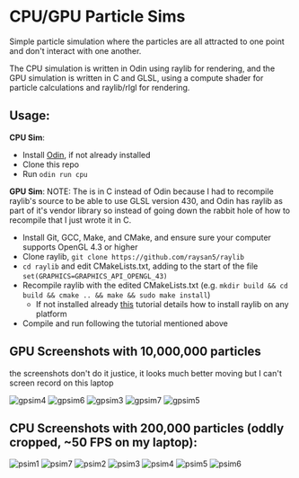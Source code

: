 # CPU/GPU Particle Sims

Simple particle simulation where the particles are all attracted to one point and don't interact with one another.

The CPU simulation is written in Odin using raylib for rendering, and the GPU simulation is written in C and GLSL, using a compute shader for particle calculations and raylib/rlgl for rendering.

## Usage:
**CPU Sim**:
- Install [Odin](https://odin-lang.org/docs/install/), if not already installed
- Clone this repo
- Run `odin run cpu`

**GPU Sim**:
NOTE: The is in C instead of Odin because I had to recompile raylib's source to be able to use GLSL version 430, and Odin has raylib as part of it's vendor library so instead of going down the rabbit hole of how to recompile that I just wrote it in C. 
- Install Git, GCC, Make, and CMake, and ensure sure your computer supports OpenGL 4.3 or higher
- Clone raylib, `git clone https://github.com/raysan5/raylib`
- `cd raylib` and edit CMakeLists.txt, adding  to the start of the file `set(GRAPHICS=GRAPHICS_API_OPENGL_43)`
- Recompile raylib with the edited CMakeLists.txt (e.g. `mkdir build && cd build && cmake .. && make && sudo make install`)
  - If not installed already [this](https://github.com/raysan5/raylib?tab=readme-ov-file#installing-and-building-raylib-on-multiple-platforms) tutorial details how to install raylib on any platform
- Compile and run following the tutorial mentioned above

## GPU Screenshots with 10,000,000 particles
the screenshots don't do it justice, it looks much better moving but I can't screen record on this laptop

![gpsim4](https://github.com/user-attachments/assets/9b8437eb-4f43-4509-bd1f-0f6374069b7d)
![gpsim6](https://github.com/user-attachments/assets/97a04cde-39f0-4616-9e6a-50351da72f5b)
![gpsim3](https://github.com/user-attachments/assets/2733e8c2-006f-4130-b933-e12ed34b1ca1)
![gpsim7](https://github.com/user-attachments/assets/ed47ae73-1756-44bf-b594-c7a8e1a4ca63)
![gpsim5](https://github.com/user-attachments/assets/eddee575-dbda-4b8e-8037-15c871fd88bf)

## CPU Screenshots with 200,000 particles (oddly cropped, ~50 FPS on my laptop):
![psim1](https://github.com/user-attachments/assets/52be0d02-2882-4f1c-94fd-c0b9743acba4)
![psim7](https://github.com/user-attachments/assets/0c454b6f-f71c-459a-ba4e-c84846502d2b)
![psim2](https://github.com/user-attachments/assets/2c90925c-9a64-49fa-90ab-944ea962f1ea)
![psim3](https://github.com/user-attachments/assets/2bf7da85-1fd9-42b5-8934-f6de48d599b2)
![psim4](https://github.com/user-attachments/assets/b1478316-fba3-435a-8dd5-9692ebc44799)
![psim5](https://github.com/user-attachments/assets/36e16ec5-387e-4256-912b-26c29f09f896)
![psim6](https://github.com/user-attachments/assets/f9dad711-cb53-4fe0-8317-4c55c35f4b47)
